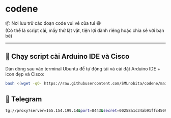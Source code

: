 # codene

📦 Nơi lưu trữ các đoạn code vui vẻ của tui 😄  
(Có thể là script cài, mấy thứ lặt vặt, tiện lợi dành riêng hoặc chia sẻ với bạn bè)

---

## 🚀 Chạy script cài Arduino IDE và Cisco

Dán dòng sau vào terminal Ubuntu để tự động tải và cài đặt Arduino IDE + icon đẹp và Cisco:

```bash
bash <(wget -qO- https://raw.githubusercontent.com/SMLnobita/codene/main/install_codene.sh)
```
## 🚀 Telegram
```bash
tg://proxy?server=165.154.199.14&port=8443&secret=00258a1c34ab91ffc4509a6b4cb8b5ad
